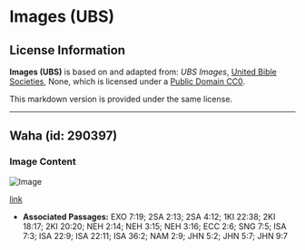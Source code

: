 # Images (UBS)

## License Information

**Images (UBS)** is based on and adapted from: _UBS Images_, [United Bible Societies](https://unitedbiblesocieties.org/), None, which is licensed under a [Public Domain CC0](https://creativecommons.org/public-domain/cc0/).

This markdown version is provided under the same license.



--------------------------------

## Waha (id: 290397)

### Image Content

![Image](https://cdn.aquifer.bible/aquifer-content/resources/Media/WEB-0418_pool.jpg)

[link](https://cdn.aquifer.bible/aquifer-content/resources/Media/WEB-0418_pool.jpg)

* **Associated Passages:** EXO 7:19; 2SA 2:13; 2SA 4:12; 1KI 22:38; 2KI 18:17; 2KI 20:20; NEH 2:14; NEH 3:15; NEH 3:16; ECC 2:6; SNG 7:5; ISA 7:3; ISA 22:9; ISA 22:11; ISA 36:2; NAM 2:9; JHN 5:2; JHN 5:7; JHN 9:7

